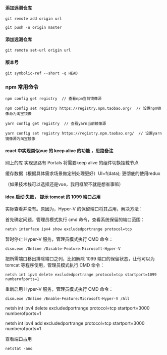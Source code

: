 #### 添加远测仓库
````
git remote add origin url

git push -u origin master
````

#### 添加远测仓库
````
git remote set-url origin url
````

#### 版本号
````
git symbolic-ref --short -q HEAD
````


### npm 常用命令
`````
npm config get registry  // 查看npm当前镜像源

npm config set registry https://registry.npm.taobao.org/  // 设置npm镜像源为淘宝镜像

yarn config get registry  // 查看yarn当前镜像源

yarn config set registry https://registry.npm.taobao.org/  // 设置yarn镜像源为淘宝镜像

`````


#### react 中实现类似vue 的 keep alive 的功能 ，思路备注

网上的库 实现思路有 Portals 将需要keep alive 的组件切换挂载节点  

缓存数据（根据具体需求场景做定制处理更好）UI=f(data); 更彻底的使用redux

（如果技术栈可以选择还是vue，我用框架不就是想省事嘛）

#### idea 启动 失败， 提示 tomcat 的 1099 端口占用   

实际查看并没有。原因为，Hyper-V 的保留端口将其占用，解决方法：  

首先确定问题，管理员模式执行 cmd 命令，查看系统保留的端口范围：
```
netsh interface ipv4 show excludedportrange protocol=tcp

```

暂时停止 Hyper-V 服务，管理员模式执行 CMD 命令：  
```
dism.exe /Online /Disable-Feature:Microsoft-Hyper-V
```

把所需端口移出排除端口之列，比如解除 1099 端口的保留状态，让他可以为 tomcat 等程序使用，管理员模式执行 CMD 命令：
```
netsh int ipv4 delete excludedportrange protocol=tcp startport=1099 numberofports=1
```

重新启用 Hyper-V 服务，管理员模式执行 CMD 命令：
`````
dism.exe /Online /Enable-Feature:Microsoft-Hyper-V /All

`````


netsh int ipv4 delete excludedportrange protocol=tcp startport=3000 numberofports=1

netsh int ipv4 add excludedportrange protocol=tcp startport=3000 numberofports=1

查看端口占用
````
netstat -ano
````






